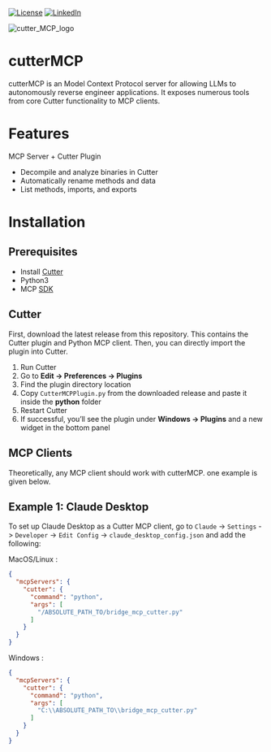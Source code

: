 [![License](https://img.shields.io/badge/License-Apache%202.0-blue.svg)](https://www.apache.org/licenses/LICENSE-2.0)
[![LinkedIn](https://img.shields.io/badge/LinkedIn-Connect-blue)](https://www.linkedin.com/in/amey-pathak/)

![cutter_MCP_logo](images/cutterMCP.png)


# cutterMCP
cutterMCP is an Model Context Protocol server for allowing LLMs to autonomously reverse engineer applications. It exposes numerous tools from core Cutter functionality to MCP clients.

# Features
MCP Server + Cutter Plugin

- Decompile and analyze binaries in Cutter
- Automatically rename methods and data
- List methods, imports, and exports

# Installation

## Prerequisites
- Install [Cutter](https://github.com/rizinorg/cutter)
- Python3
- MCP [SDK](https://github.com/modelcontextprotocol/python-sdk)

## Cutter
First, download the latest release from this repository. This contains the Cutter plugin and Python MCP client. Then, you can directly import the plugin into Cutter.

1. Run Cutter
2. Go to **Edit -> Preferences -> Plugins**
3. Find the plugin directory location
4. Copy `CutterMCPPlugin.py` from the downloaded release and paste it inside the **python** folder
5. Restart Cutter
6. If successful, you’ll see the plugin under **Windows -> Plugins** and a new widget in the bottom panel


## MCP Clients

Theoretically, any MCP client should work with cutterMCP. one example is given below.

## Example 1: Claude Desktop
To set up Claude Desktop as a Cutter MCP client, go to `Claude` -> `Settings` -> `Developer` -> `Edit Config` -> `claude_desktop_config.json` and add the following:

MacOS/Linux :
```json
{
  "mcpServers": {
    "cutter": {
      "command": "python",
      "args": [
        "/ABSOLUTE_PATH_TO/bridge_mcp_cutter.py"
      ]
    }
  }
}
```

Windows :
```json
{
  "mcpServers": {
    "cutter": {
      "command": "python",
      "args": [
        "C:\\ABSOLUTE_PATH_TO\\bridge_mcp_cutter.py"
      ]
    }
  }
}
```
